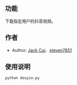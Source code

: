 ## 功能

下载指定用户的抖音视频。

## 作者

* Author: [Jack Cui](http://cuijiahua.com "悬停显示")、[steven7851](https://github.com/steven7851 "悬停显示")

## 使用说明

	python douyin.py
